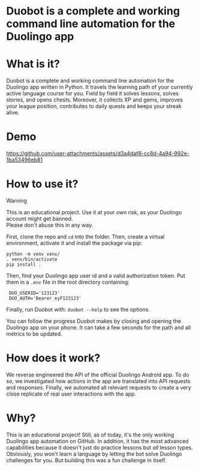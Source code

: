 # Duobot is a complete and working command line automation for the Duolingo app

# What is it?

Duobot is a complete and working command line automation for the Duolingo app written in Python. It travels the learning path of your currently active language course for you. Field by field it solves lessons, solves stories, and opens chests. Moreover, it collects XP and gems, improves your league position, contributes to daily quests and keeps your streak alive.

# Demo

https://github.com/user-attachments/assets/d3a4daf8-cc8d-4a94-992e-1ba53496eb81

# How to use it?

> [!WARNING]  
> This is an educational project. Use it at your own risk, as your Duolingo account might get banned.  
> Please don't abuse this in any way.  

First, clone the repo and `cd` into the folder. Then, create a virtual environment, activate it and install the package via pip:

```
python -m venv venv/
. venv/bin/activate
pip install .
```

Then, find your Duolingo app user id and a valid authorization token. Put them in a `.env` file in the root directory containing:

```
 DUO_USERID='123123'
 DUO_AUTH='Bearer eyF123123'
```

Finally, run Duobot with: `duobot --help` to see the options.

You can follow the progress Duobot makes by closing and opening the Duolingo app on your phone. It can take a few seconds for the path and all metrics to be updated.

# How does it work?

We reverse engineered the API of the official Duolingo Android app. To do so, we investigated how actions in the app are translated into API requests and responses. Finally, we automated all relevant requests to create a very close replicate of real user interactions with the app.

# Why?

This is an educational project! Still, as of today, it's the only working Duolingo app automation on GitHub. In addition, it has the most advanced capabilities because it doesn't just do practice lessons but *all* lesson types.  
Obviously, you won't learn a language by letting the bot solve Duolingo challenges for you. But building this was a fun challenge in itself.
